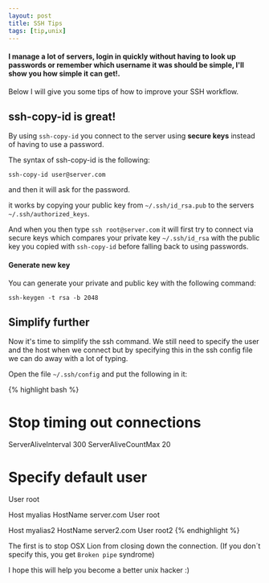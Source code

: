 ```yaml
---
layout: post
title: SSH Tips
tags: [tip,unix]
---
```

#### I manage a lot of servers, login in quickly without having to look up passwords or remember which username it was should be simple, I'll show you how simple it can get!.
Below I will give you some tips of how to improve your SSH workflow.

## ssh-copy-id is great!
By using `ssh-copy-id` you connect to the server using **secure keys** instead of having to use a password.

The syntax of ssh-copy-id is the following:

	ssh-copy-id user@server.com

and then it will ask for the password.

it works by copying your public key from `~/.ssh/id_rsa.pub` to the servers `~/.ssh/authorized_keys`.

And when you then type `ssh root@server.com` it will first try to connect via secure keys which compares your private key `~/.ssh/id_rsa` with the public key you copied with `ssh-copy-id` before falling back to using passwords.

#### Generate new key
You can generate your private and public key with the following command:

	ssh-keygen -t rsa -b 2048

## Simplify further
Now it's time to simplify the ssh command. We still need to specify the user and the host when we connect but by specifying this in the ssh config file we can do away with a lot of typing.

Open the file `~/.ssh/config` and put the following in it:

{% highlight bash %}
# Stop timing out connections
ServerAliveInterval 300
ServerAliveCountMax 20

# Specify default user
User root

Host myalias
	HostName server.com
	User root

Host myalias2
	HostName server2.com
	User root2
{% endhighlight %}

The first is to stop OSX Lion from closing down the connection. (If you don´t specify this, you get `Broken pipe` syndrome)

I hope this will help you become a better unix hacker :)